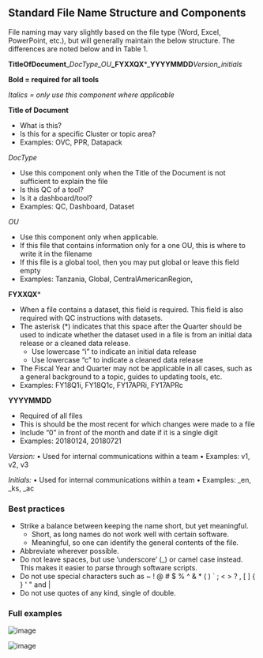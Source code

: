 ## Standard File Name Structure and Components

File naming may vary slightly based on the file type (Word, Excel, PowerPoint, etc.), but will generally maintain the below structure. The differences are noted below and in Table 1.

**TitleOfDocument**__DocType_OU_**_FYXXQX***_**YYYYMMDD**_Version_initials_

**Bold = required for all tools**

_Italics = only use this component where applicable_

**Title of Document** 

- What is this? 
- Is this for a specific Cluster or topic area? 
- Examples: OVC, PPR, Datapack

_DocType_
- Use this component only when the Title of the Document is not sufficient to explain the file 
- Is this QC of a tool? 
- Is it a dashboard/tool? 
- Examples: QC, Dashboard, Dataset

_OU_

- Use this component only when applicable. 
- If this file that contains information only for a one OU, this is where to write it in the filename
- If this file is a global tool, then you may put global or leave this field empty
- Examples: Tanzania, Global, CentralAmericanRegion,

**FYXXQX***

- When a file contains a dataset, this field is required. This field is also required with QC instructions with datasets.
- The asterisk (*) indicates that this space after the Quarter should be used to indicate whether the dataset used in a file is from an initial data release or a cleaned data release. 
     - Use lowercase “i” to indicate an initial data release
     - Use lowercase “c” to indicate a cleaned data release
- The Fiscal Year and Quarter may not be applicable in all cases, such as a general background to a topic, guides to updating tools, etc.
- Examples: FY18Q1i, FY18Q1c, FY17APRi, FY17APRc

**YYYYMMDD**

- Required of all files
- This is should be the most recent for which changes were made to a file
- Include “0” in front of the month and date if it is a single digit
- Examples: 20180124, 20180721

_Version:_
•	Used for internal communications within a team 
•	Examples: v1, v2, v3

_Initials:_ 
•	Used for internal communications within a team 
•	Examples: _en, _ks, _ac

### Best practices

- Strike a balance between keeping the name short, but yet meaningful.
    - Short, as long names do not work well with certain software.
    - Meaningful, so one can identify the general contents of the file.
- Abbreviate wherever possible.
- Do not leave spaces, but use ‘underscore’ (_) or camel case instead. This makes it easier to parse through software scripts. 
- Do not use special characters such as ~ ! @ # $ % ^ & * ( ) ` ; < > ? , [ ] { } ' " and | 
- Do not use quotes of any kind, single of double.

### Full examples
![image](https://user-images.githubusercontent.com/5234106/35980757-8d76fc18-0cb9-11e8-8aad-ea0fbb9b8870.png)

![image](https://user-images.githubusercontent.com/5234106/35981016-3371221a-0cba-11e8-8817-33007d10557c.png)

